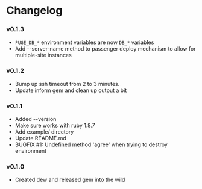 # Changelog

### v0.1.3

* `PUGE_DB_*` environment variables are now `DB_*` variables
* Add --server-name method to passenger deploy mechanism to allow for multiple-site instances

### v0.1.2

* Bump up ssh timeout from 2 to 3 minutes.
* Update inform gem and clean up output a bit

### v0.1.1

* Added --version
* Make sure works with ruby 1.8.7
* Add example/ directory
* Update README.md
* BUGFIX #1: Undefined method 'agree' when trying to destroy environment

### v0.1.0

* Created dew and released gem into the wild

